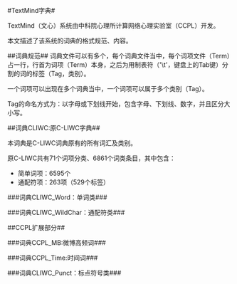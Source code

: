 #TextMind字典#

TextMind（文心）系统由中科院心理所计算网络心理实验室（CCPL）开发。

本文描述了该系统的词典的格式规范、内容。

##词典规范##
词典文件可以有多个，每个词典文件当中，每个词项文件（Term）占一行，行首为词项（Term）本身，之后为用制表符（'\t'，键盘上的Tab键）分割的词的标签（Tag，类别）。

一个词项可以出现在多个词典当中，一个词项可以属于多个类别（Tag）。

Tag的命名方式为：以字母或下划线开始，包含字母、下划线、数字，并且区分大小写。


##词典CLIWC:原C-LIWC字典##

本词典是C-LIWC词典原有的所有词汇及类别。

原C-LIWC共有71个词项分类、6861个词类条目，其中包含：

- 简单词项：6595个
- 通配符项：263项（529个标签）


	

###词典CLIWC_Word：单词类###

###词典CLIWC_WildChar：通配符类###



##CCPL扩展部分##

###词典CCPL_MB:微博高频词###

###词典CCPL_Time:时间词###

###词典CLIWC_Punct：标点符号类###